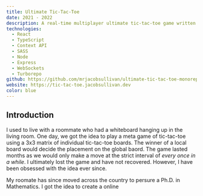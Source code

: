 ```yaml
---
title: Ultimate Tic-Tac-Toe
date: 2021 - 2022
description: A real-time multiplayer ultimate tic-tac-toe game written in React, TypeScript, and Node.
technologies:
  - React
  - TypeScript
  - Context API
  - SASS
  - Node
  - Express
  - WebSockets
  - Turborepo
github: https://github.com/mrjacobsullivan/ultimate-tic-tac-toe-monorepo
website: https://tic-tac-toe.jacobsullivan.dev
color: blue
---
```


## Introduction

I used to live with a roommate who had a whiteboard hanging up in the living room. One day, we got the idea to play a meta game of tic-tac-toe using a 3x3 matrix of individual tic-tac-toe boards. The winner of a local board would decide the placement on the global baord. The game lasted months as we would only make a move at the strict interval of _every once in a while_. I ultimately lost the game and have not recovered. However, I have been obsessed with the idea ever since.

My roomate has since moved across the country to persure a Ph.D. in Mathematics. I got the idea to create a online
